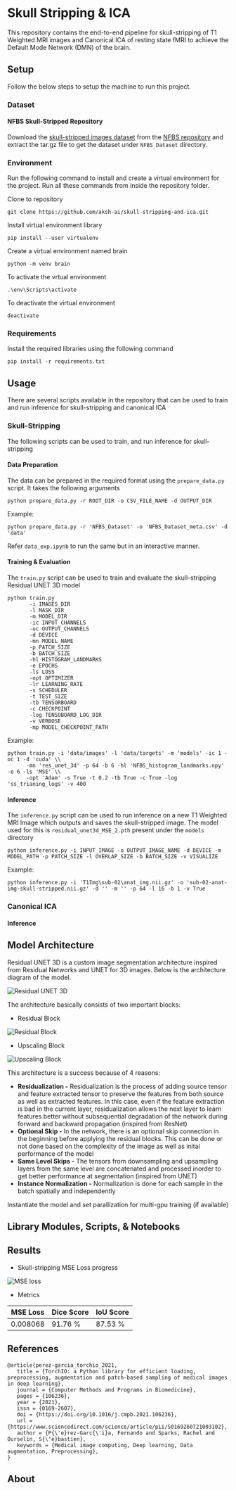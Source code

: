 # Skull Stripping & ICA

This repository contains the end-to-end pipeline for skull-stripping of T1 Weighted MRI images and Canonical ICA of resting state fMRI to achieve the Default Mode Network (DMN) of the brain.

## Setup

Follow the below steps to setup the machine to run this project.

### Dataset

#### NFBS Skull-Stripped Repository

Download the [skull-stripped images dataset](https://fcp-indi.s3.amazonaws.com/data/Projects/RocklandSample/NFBS_Dataset.tar.gz) from the [NFBS repository](http://preprocessed-connectomes-project.org/NFB_skullstripped/) and extract the tar.gz file to get the dataset under `NFBS_Dataset` directory.

### Environment

Run the following command to install and create a virtual environment for the project. Run all these commands from inside the repository folder.

Clone to repository

`git clone https://github.com/aksh-ai/skull-stripping-and-ica.git`

Install virtual environment library

`pip install --user virtualenv`

Create a virtual environment named brain

`python -m venv brain`

To activate the vrtual environment

`.\env\Scripts\activate`

To deactivate the virtual environment

`deactivate`

### Requirements

Install the required libraries using the following command

`pip install -r requirements.txt`

## Usage

There are several scripts available in the repository that can be used to train and run inference for skull-stripping and canonical ICA

### Skull-Stripping

The following scripts can be used to train, and run inference for skull-stripping

#### Data Preparation

The data can be prepared in the required format using the `prepare_data.py` script. It takes the following arguments

```
python prepare_data.py -r ROOT_DIR -o CSV_FILE_NAME -d OUTPUT_DIR
```

Example:

```
python prepare_data.py -r 'NFBS_Dataset' -o 'NFBS_Dataset_meta.csv' -d 'data'
```

Refer `data_exp.ipynb` to run the same but in an interactive manner.

#### Training & Evaluation

The  `train.py` script can be used to train and evaluate the skull-stripping Residual UNET 3D model

```
python train.py 
       -i IMAGES_DIR       
       -l MASK_DIR         
       -m MODEL_DIR        
       -ic INPUT_CHANNELS  
       -oc OUTPUT_CHANNELS 
       -d DEVICE
       -mn MODEL_NAME
       -p PATCH_SIZE
       -b BATCH_SIZE
       -hl HISTOGRAM_LANDMARKS
       -e EPOCHS
       -ls LOSS
       -opt OPTIMIZER
       -lr LEARNING_RATE
       -s SCHEDULER
       -t TEST_SIZE
       -tb TENSORBOARD
       -c CHECKPOINT
       -log TENSOBOARD_LOG_DIR
       -v VERBOSE
       -mp MODEL_CHECKPOINT_PATH
```

Example:

```
python train.py -i 'data/images' -l 'data/targets' -m 'models' -ic 1 -oc 1 -d 'cuda' \\
      -mn 'res_unet_3d' -p 64 -b 6 -hl 'NFBS_histogram_landmarks.npy' -e 6 -ls 'MSE' \\
      -opt 'Adam' -s True -t 0.2 -tb True -c True -log 'ss_trianing_logs' -v 400
```

#### Inference

The `inference.py` script can be used to run inference on a new T1 Weighted MRI Image which outputs and saves the skull-stripped image. The model used for this is `residual_unet3d_MSE_2.pth` present under the `models` directory

```
python inference.py -i INPUT_IMAGE -o OUTPUT_IMAGE_NAME -d DEVICE -m MODEL_PATH -p PATCH_SIZE -l OVERLAP_SIZE -b BATCH_SIZE -v VISUALIZE
```

Example:
```
python inference.py -i 'T1Img\sub-02\anat_img.nii.gz' -o 'sub-02-anat-img-skull-stripped.nii.gz' -d '' -m '' -p 64 -l 16 -b 1 -v True
```

### Canonical ICA

#### Inference

## Model Architecture

Residual UNET 3D is a custom image segmentation architecture inspired from Residual Networks and UNET for 3D images. Below is the architecture diagram of the model.

![Residual UNET 3D](images/Residual_UNET_3D.png)

The architecture basically consists of two important blocks:

* Residual Block

![Residual Block](images/residual_block.png)

* Upscaling Block

![Upscaling Block](images/upscale_block.png)

This architecture is a success because of 4 reasons:

* **Residualization -** Residualization is the process of adding source tensor and feature extracted tensor to preserve the features from both source as well as extracted features. In this case, even if the feature extraction is bad in the current layer, residualization allows the next layer to learn features better without subsequential degradation of the network during forward and backward propagation (inspired from ResNet)
* **Optional Skip -** In the network, there is an optional skip connection in the beginning before applying the residual blocks. This can be done or not done based on the complexity of the image as well as inital performance of the model
* **Same Level Skips -** The tensors from downsampling and upsampling layers from the same level are concatenated and processed inorder to get better performance at segmentation (inspired from UNET)
* **Instance Normalization -** Normalization is done for each sample in the batch spatially and independently

Instantiate the model and set parallization for multi-gpu training (if available)

## Library Modules, Scripts, & Notebooks

## Results

* Skull-stripping MSE Loss progress

![MSE loss](images\skull_stripping_training_loss_progress_MSE_2.png)

* Metrics

| MSE Loss | Dice Score | IoU Score  |
|----------|------------|------------|
| 0.008068 |   91.76 %  |   87.53 %  |

## References

```
@article{perez-garcia_torchio_2021,
   title = {TorchIO: a Python library for efficient loading, preprocessing, augmentation and patch-based sampling of medical images in deep learning},
   journal = {Computer Methods and Programs in Biomedicine},
   pages = {106236},
   year = {2021},
   issn = {0169-2607},
   doi = {https://doi.org/10.1016/j.cmpb.2021.106236},
   url = {https://www.sciencedirect.com/science/article/pii/S0169260721003102},
   author = {P{\'e}rez-Garc{\'i}a, Fernando and Sparks, Rachel and Ourselin, S{\'e}bastien},
   keywords = {Medical image computing, Deep learning, Data augmentation, Preprocessing},
}
```

## About